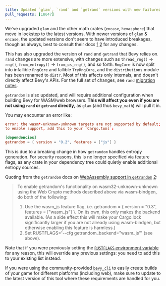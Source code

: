 ```yaml
---
title: Updated `glam`, `rand` and `getrand` versions with new failures when building for web
pull_requests: [18047]
---
```


We've upgraded `glam` and the other math crates (`encase`, `hexasphere`) that move in lockstep to the latest versions.
With newer versions of `glam` & `encase`, the updated versions don't seem to have introduced breakages, though as always, best to consult their docs [1](https://docs.rs/glam/latest/glam/) [2](https://docs.rs/encase/0.11.0/encase/) for any changes.

This has also upgraded the version of `rand` and `getrand` that Bevy relies on.
`rand` changes are more extensive, with changes such as `thread_rng()` -> `rng()`, `from_entropy()` -> `from_os_rng()`, and so forth. `RngCore` is now split into infallible `RngCore` and fallible `TryRngCore`, and the `distributions` module has been renamed to `distr`. Most of this affects only internals, and doesn't directly affect Bevy's APIs. For the full set of changes, see `rand` [migration notes](https://rust-random.github.io/book/update-0.9.html).

`getrandom` is also updated, and will require additional configuration when building Bevy for WASM/web browsers.
**This will affect you even if you are not using `rand` or `getrand` directly,**
as `glam` (and thus `bevy_math`) will pull it in.

You may encounter an error like:

```toml
error: the wasm*-unknown-unknown targets are not supported by default;
to enable support, add this to your `Cargo.toml`:

[dependencies]
getrandom = { version = "0.2", features = ["js"] }
```

This is due to a breaking change in how `getrandom` handles entropy generation.
For security reasons, this is no longer specified via feature flags,
as any crate in your dependency tree could quietly enable additional entropy sources.

Quoting from the `getrandom` docs on [WebAssembly support in `getrandom`](https://github.com/rust-random/getrandom?tab=readme-ov-file#opt-in-backends) [2](https://github.com/rust-random/getrandom?tab=readme-ov-file#webassembly-support):

> To enable getrandom's functionality on wasm32-unknown-unknown using the Web Crypto methods described above via wasm-bindgen, do both of the following:
>
> 1. Use the wasm_js feature flag, i.e. getrandom = { version = "0.3", features = ["wasm_js"] }. On its own, this only makes the backend available. (As a side effect this will make your Cargo.lock significantly larger if you are not already using wasm-bindgen, but otherwise enabling this feature is harmless.)
> 2. Set RUSTFLAGS='--cfg getrandom_backend="wasm_js"' (see above).

Note that if you were previously setting the [`RUSTFLAGS` environment variable](https://doc.rust-lang.org/cargo/reference/environment-variables.html)
for any reason, this will override any previous settings: you need to add this to your existing list instead.

If you were using the community-provided [`bevy_cli`](https://github.com/TheBevyFlock/bevy_cli) to easily create builds of your game for different platforms (including web),
make sure to update to the latest version of this tool where these requirements are handled for you.
